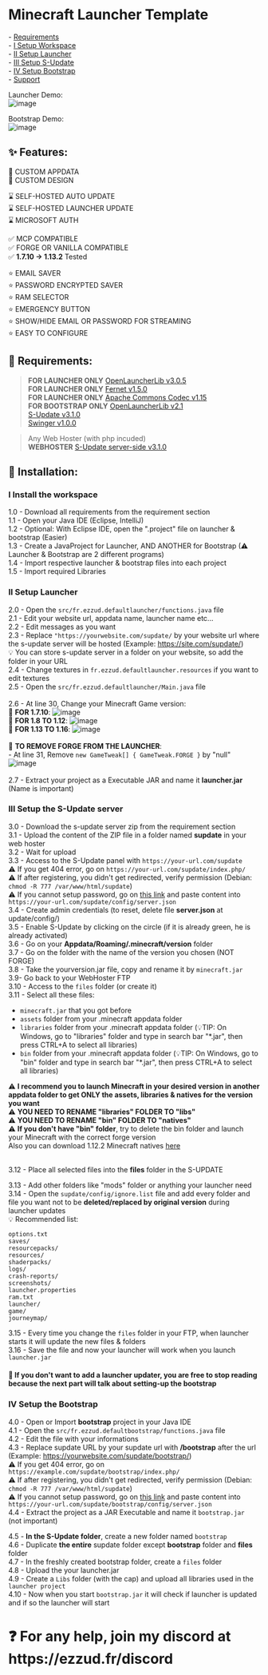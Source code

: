 # Minecraft Launcher Template

<p>
- <a href="https://github.com/Ezzud/minecraftlauncher-template/tree/main#-requirements">Requirements</a><br />
- <a href="https://github.com/Ezzud/minecraftlauncher-template/tree/main#i-install-the-workspace">I Setup Workspace</a><br />
- <a href="https://github.com/Ezzud/minecraftlauncher-template/tree/main#ii-setup-launcher">II Setup Launcher</a><br />
- <a href="https://github.com/Ezzud/minecraftlauncher-template/tree/main#iii-setup-the-s-update-server">III Setup S-Update</a><br />
- <a href="https://github.com/Ezzud/minecraftlauncher-template/tree/main#iv-setup-the-bootstrap">IV Setup Bootstrap</a><br />
- <a href="https://github.com/Ezzud/minecraftlauncher-template/tree/main#-for-any-help-join-my-discord-at-httpsezzudfrdiscord">Support</a><br />
</p>

Launcher Demo:<br/>
![image](https://user-images.githubusercontent.com/44119886/188251148-1d898248-5af0-4d96-801d-9c5c328ff515.png)

Bootstrap Demo:<br/>
![image](https://user-images.githubusercontent.com/44119886/188251161-403a879a-3083-4237-b76f-8f8e442f9ca1.png)


<h2>✨ Features:</h2>

<p>

🎈 CUSTOM APPDATA<br />
🎈 CUSTOM DESIGN<br />

⌛ SELF-HOSTED AUTO UPDATE<br />
⌛ SELF-HOSTED LAUNCHER UPDATE<br />
⌛ MICROSOFT AUTH<br />

✅ MCP COMPATIBLE<br />
✅ FORGE OR VANILLA COMPATIBLE<br />
✅ **1.7.10 -> 1.13.2** Tested

⭐ EMAIL SAVER<br />
⭐ PASSWORD ENCRYPTED SAVER<br />
⭐ RAM SELECTOR<br />
⭐ EMERGENCY BUTTON<br />
⭐ SHOW/HIDE EMAIL OR PASSWORD FOR STREAMING<br />
⭐ EASY TO CONFIGURE<br />

</p>

<h2>🛑 Requirements:</h2>

<p>

> **FOR LAUNCHER ONLY** [OpenLauncherLib v3.0.5](https://ezzud.fr/others/openlauncherlib-3.0.5.jar)<br />
> **FOR LAUNCHER ONLY** [Fernet v1.5.0](https://ezzud.fr/others/fernet-java8-1.5.0.jar)<br />
> **FOR LAUNCHER ONLY** [Apache Commons Codec v1.15](commons-codec-1.15.jar)<br />
> **FOR BOOTSTRAP ONLY** [OpenLauncherLib v2.1](https://ezzud.fr/others/openlauncherlib-2.1-SNAPSHOT.jar)<br />
> [S-Update v3.1.0](https://ezzud.fr/others/s-update-3.1.0-BETA.jar)<br />
> [Swinger v1.0.0](https://ezzud.fr/others/swinger-1.0.0-BETA.jar)<br />

> Any Web Hoster (with php incuded)<br />
> **WEBHOSTER** [S-Update server-side v3.1.0](https://github.com/Litarvan/S-Update-Server/releases/download/3.1.0-BETA/s-update-server-3.1.0.zip)<br />


</p>

<h2>📜 Installation:</h2>

<h3>I Install the workspace</h3>
<p>

1.0 - Download all requirements from the requirement section <br />
1.1 - Open your Java IDE (Eclipse, IntelliJ)<br />
1.2 - Optional: With Eclipse IDE, open the ".project" file on launcher & bootstrap (Easier)<br />
1.3 - Create a JavaProject for Launcher, AND ANOTHER for Bootstrap (⚠ Launcher & Bootstrap are 2 different programs)<br />
1.4 - Import respective launcher & bootstrap files into each project<br />
1.5 - Import required Libraries<br />


</p>

<h3>II Setup Launcher</h3>

<p>

2.0 - Open the `src/fr.ezzud.defaultlauncher/functions.java` file<br />
2.1 - Edit your website url, appdata name, launcher name etc...<br />
2.2 - Edit messages as you want<br />
2.3 - Replace `"https://yourwebsite.com/supdate/` by your website url where the s-update server will be hosted (Example: https://site.com/supdate/)<br />
💡 You can store s-update server in a folder on your website, so add the folder in your URL<br />
2.4 - Change textures in `fr.ezzud.defaultlauncher.resources` if you want to edit textures<br />
2.5 - Open the `src/fr.ezzud.defaultlauncher/Main.java` file<br /><br />
2.6 - At line 30, Change your Minecraft Game version:<br />
📢 **FOR 1.7.10**: ![image](https://user-images.githubusercontent.com/44119886/188249478-bf22ceeb-5f90-47e4-9dcc-dc2720e6d366.png)<br />
📢 **FOR 1.8 TO 1.12**: ![image](https://user-images.githubusercontent.com/44119886/188249487-4c8b31fe-f704-43d7-931e-ae2d28b5ad55.png)<br />
📢 **FOR 1.13 TO 1.16**: ![image](https://user-images.githubusercontent.com/44119886/188249508-81200964-2a38-4fa3-8439-e8e4c09de230.png)<br /><br />
📢 **TO REMOVE FORGE FROM THE LAUNCHER**: <br />
        - At line 31, Remove `new GameTweak[] { GameTweak.FORGE }` by "null"<br />
        ![image](https://user-images.githubusercontent.com/44119886/188250349-318d708c-bda2-4099-8a0d-afac735e8678.png)<br /><br />
2.7 - Extract your project as a Executable JAR and name it **launcher.jar** (Name is important)<br />

</p>

<h3>III Setup the S-Update server</h3>

<p>

3.0 - Download the s-update server zip from the requirement section<br />
3.1 - Upload the content of the ZIP file in a folder named **supdate** in your web hoster<br />
3.2 - Wait for upload<br />
3.3 - Access to the S-Update panel with `https://your-url.com/supdate`<br />
  ⚠ If you get 404 error, go on `https://your-url.com/supdate/index.php/`<br />
  ⚠ If after registering, you didn't get redirected, verify permission (Debian: `chmod -R 777 /var/www/html/supdate`)<br />
  ⚠ If you cannot setup password, go on <a href="https://ezzud.fr/download/server.json">this link</a> and paste content into `https://your-url.com/supdate/config/server.json`<br />
3.4 - Create admin credentials (to reset, delete file **server.json** at update/config/)<br />
3.5 - Enable S-Update by clicking on the circle (if it is already green, he is already activated) <br />
3.6 - Go on your **Appdata/Roaming/.minecraft/version** folder<br />
3.7 - Go on the folder with the name of the version you chosen (NOT FORGE)<br />
3.8 - Take the yourversion.jar file, copy and rename it by `minecraft.jar`<br />
3.9- Go back to your WebHoster FTP<br />
3.10 - Access to the `files` folder (or create it)<br />
3.11 - Select all these files:<br>
  - `minecraft.jar` that you got before
  - `assets` folder from your .minecraft appdata folder
  - `libraries` folder from your .minecraft appdata folder (💡TIP: On Windows, go to "libraries" folder and type in search bar "*.jar", then press CTRL+A to select all libraries)
  - `bin` folder from your .minecraft appdata folder (💡TIP: On Windows, go to "bin" folder and type in search bar "*.jar", then press CTRL+A to select all libraries)


⚠ **I recommend you to launch Minecraft in your desired version in another appdata folder to get ONLY the assets, libraries & natives for the version you want**<br />
⚠ **YOU NEED TO RENAME "libraries" FOLDER TO "libs"**<br />
⚠ **YOU NEED TO RENAME "bin" FOLDER TO "natives"**<br />
⚠ **If you don't have "bin" folder**, try to delete the bin folder and launch your Minecraft with the correct forge version<br />
Also you can download 1.12.2 Minecraft natives <a href="https://ezzud.fr/download/1.12.2-natives.zip">here</a><br /><br />
  
3.12 - Place all selected files into the **files** folder in the S-UPDATE

3.13 - Add other folders like "mods" folder or anything your launcher need<br />
3.14 - Open the `supdate/config/ignore.list` file and add every folder and file you want not to be **deleted/replaced by original version** during launcher updates<br />
💡 Recommended list:<br>
  ```
  options.txt
  saves/
  resourcepacks/
  resources/
  shaderpacks/
  logs/
  crash-reports/
  screenshots/
  launcher.properties
  ram.txt
  launcher/
  game/
  journeymap/
  ```
3.15 - Every time you change the `files` folder in your FTP, when launcher starts it will update the new files & folders<br />
3.16 - Save the file and now your launcher will work when you launch `launcher.jar`<br />

<h4>🎤 If you don't want to add a launcher updater, you are free to stop reading because the next part will talk about setting-up the bootstrap</h4>

</p>


<h3>IV Setup the Bootstrap</h3>

<p>

4.0 - Open or Import **bootstrap** project in your Java IDE <br />
4.1 - Open the `src/fr.ezzud.defaultbootstrap/functions.java` file<br />
4.2 - Edit the file with your informations<br />
4.3 - Replace supdate URL by your supdate url with **/bootstrap** after the url<br />(Example: https://yourwebsite.com/supdate/bootstrap/)<br>
  ⚠ If you get 404 error, go on `https://example.com/supdate/bootstrap/index.php/`<br />
  ⚠ If after registering, you didn't get redirected, verify permission (Debian: `chmod -R 777 /var/www/html/supdate`)<br />
  ⚠ If you cannot setup password, go on <a href="https://ezzud.fr/download/server.json">this link</a> and paste content into `https://your-url.com/supdate/bootstrap/config/server.json`<br />
4.4 - Extract the project as a JAR Executable and name it `bootstrap.jar` (not important)<br />

4.5 - **In the S-Update folder**, create a new folder named `bootstrap`<br />
4.6 - Duplicate __the entire__ supdate folder except **bootstrap** folder and **files** folder<br />
4.7 - In the freshly created bootstrap folder, create a `files` folder<br />
4.8 - Upload the your launcher.jar<br />
4.9 - Create a `Libs` folder (with the cap) and upload all libraries used in the `launcher project`<br />
4.10 - Now when you start `bootstrap.jar` it will check if launcher is updated and if so the launcher will start<br />

</p>

<h1>❓ For any help, join my discord at https://ezzud.fr/discord</h1>
